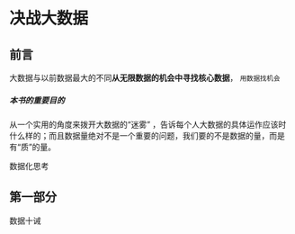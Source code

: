 # 决战大数据

## 前言

大数据与以前数据最大的不同**从无限数据的机会中寻找核心数据**， `用数据找机会`

##### 本书的重要目的

从一个实用的角度来拨开大数据的“迷雾” ，告诉每个人大数据的具体运作应该时什么样的；而且数据量绝对不是一个重要的问题，我们要的不是数据的量，而是有“质”的量。

数据化思考

## 第一部分

数据十诫